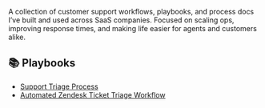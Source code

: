 A collection of customer support workflows, playbooks, and process docs I’ve built and used across SaaS companies. Focused on scaling ops, improving response times, and making life easier for agents and customers alike.


## 📚 Playbooks

- [Support Triage Process](https://github.com/FlaskNField/support-playbooks/blob/main/Support%20Triage%20Process)
- [Automated Zendesk Ticket Triage Workflow](https://github.com/FlaskNField/support-playbooks/blob/main/Automated%20Zendesk%20Ticket%20Triage%20Workflow)
